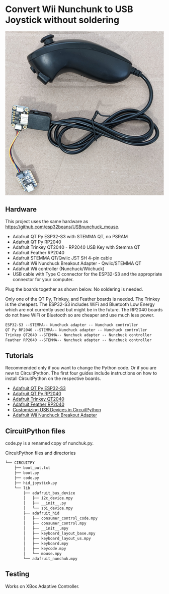 # Convert Wii Nunchunk to USB Joystick without soldering

![Photo of nunchuck connected to adapter and QT Py ESP32-S3](./images/USBnunchuck.jpg)

## Hardware

This project uses the same hardware as https://github.com/esp32beans/USBnunchuck_mouse.

* Adafruit QT Py ESP32-S3 with STEMMA QT, no PSRAM
* Adafruit QT Py RP2040
* Adafruit Trinkey QT2040 - RP2040 USB Key with Stemma QT
* Adafruit Feather RP2040
* Adafruit STEMMA QT/Qwiic JST SH 4-pin cable
* Adafruit Wii Nunchuck Breakout Adapter - Qwiic/STEMMA QT
* Adafruit Wii controller (Nunchuck/Wiichuck)
* USB cable with Type C connector for the ESP32-S3 and the appropriate connector for your computer.

Plug the boards together as shown below. No soldering is needed.

Only one of the QT Py, Trinkey, and Feather boards is needed. The Trinkey is
the cheapest. The ESP32-S3 includes WiFi and Bluetooth Low Energy which are
not currently used but might be in the future. The RP2040 boards do not have
WiFi or Bluetooth so are cheaper and use much less power.

```
ESP32-S3 --STEMMA-- Nunchuck adapter -- Nunchuck controller
QT Py RP2040 --STEMMA-- Nunchuck adapter -- Nunchuck controller
Trinkey QT2040 --STEMMA-- Nunchuck adapter -- Nunchuck controller
Feather RP2040 --STEMMA-- Nunchuck adapter -- Nunchuck controller
```

## Tutorials

Recommended only if you want to change the Python code. Or if you are new to
CircuitPython. The first four guides include instructions on how to install
CircuitPython on the respective boards.

* [Adafruit QT Py ESP32-S3](https://learn.adafruit.com/adafruit-qt-py-esp32-s3)
* [Adafruit QT Py RP2040](https://learn.adafruit.com/adafruit-trinkey-qt2040)
* [Adafruit Trinkey QT2040](https://learn.adafruit.com/adafruit-qt-py-2040)
* [Adafruit Feather RP2040](https://learn.adafruit.com/adafruit-feather-rp2040-pico)
* [Customizing USB Devices in CircuitPython](https://learn.adafruit.com/customizing-usb-devices-in-circuitpython/hid-devices)
* [Adafruit Wii Nunchuck Breakout Adapter](https://learn.adafruit.com/adafruit-wii-nunchuck-breakout-adapter)

## CircuitPython files

code.py is a renamed copy of nunchuk.py.

CircuitPython files and directories

```
└── CIRCUITPY
    ├── boot_out.txt
    ├── boot.py
    ├── code.py
    ├── hid_joystick.py
    └── lib
        ├── adafruit_bus_device
        │   ├── i2c_device.mpy
        │   ├── __init__.py
        │   └── spi_device.mpy
        ├── adafruit_hid
        │   ├── consumer_control_code.mpy
        │   ├── consumer_control.mpy
        │   ├── __init__.mpy
        │   ├── keyboard_layout_base.mpy
        │   ├── keyboard_layout_us.mpy
        │   ├── keyboard.mpy
        │   ├── keycode.mpy
        │   └── mouse.mpy
        └── adafruit_nunchuk.mpy
```

## Testing

Works on XBox Adaptive Controller.
